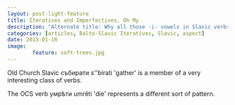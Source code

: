 ```yaml
---
layout: post-light-feature
title: Iteratives and Imperfectives, Oh My
description: "Alternate title: Why all those -i- vowels in Slavic verbs are really, really interesting."
categories: [articles, Balto-Slavic Iteratives, Slavic, aspect] 
date: 2015-01-16
image: 
        feature: soft-trees.jpg
---
```


Old Church Slavic <span class="ocs">събирати</span> <span class="russ">s''birati</span> 'gather' is a member of a very interesting class of verbs. 

The OCS verb <span class="ocs">умрѣти</span> <span class="russ">umrěti</span> 'die' represents a different sort of pattern.
